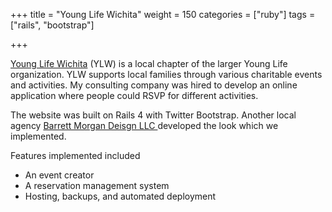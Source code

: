 +++
title = "Young Life Wichita"
weight = 150
categories = ["ruby"]
tags = ["rails", "bootstrap"]

+++

[ylw]: http://myylwichita.com
[bmo]: http://www.barrettmorgandesignllc.com/

[Young Life Wichita][ylw] (YLW) is a local chapter of the larger Young Life
organization. YLW supports local families through various charitable events and
activities. My consulting company was hired to develop an online application
where people could RSVP for different activities.

<!--more-->

The website was built on Rails 4 with Twitter Bootstrap. Another local agency
[Barrett Morgan Deisgn LLC ][bmo] developed the look which we implemented.

Features implemented included

* An event creator
* A reservation management system
* Hosting, backups, and automated deployment
